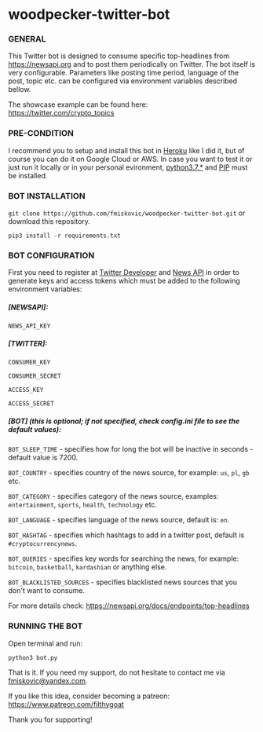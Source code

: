 # woodpecker-twitter-bot

### GENERAL

This Twitter bot is designed to consume specific top-headlines from https://newsapi.org and to post them periodically on Twitter.
The bot itself is very configurable. Parameters like posting time period, language of the post, topic etc. can be configured via environment variables described bellow.

The showcase example can be found here:
https://twitter.com/crypto_topics

### PRE-CONDITION
I recommend you to setup and install this bot in [Heroku](https://heroku.com/) like I did it, but of course you can do it on Google Cloud or AWS.
In case you want to test it or just run it locally or in your personal evironment, [python3.7.*](https://realpython.com/installing-python/) and [PIP](https://pip.pypa.io/en/stable/installing/) must be installed.

### BOT INSTALLATION

`git clone https://github.com/fmiskovic/woodpecker-twitter-bot.git` or download this repository.

`pip3 install -r requirements.txt`

### BOT CONFIGURATION
First you need to register at [Twitter Developer](https://developer.twitter.com/) and [News API](https://newsapi.org/) in order to generate keys and access tokens 
which must be added to the following environment variables:

##### [NEWSAPI]:

`NEWS_API_KEY`

##### [TWITTER]: 

`CONSUMER_KEY`

`CONSUMER_SECRET`

`ACCESS_KEY`

`ACCESS_SECRET`

##### [BOT] (this is optional; if not specified, check config.ini file to see the default values):

`BOT_SLEEP_TIME` - specifies how for long the bot will be inactive in seconds - default value is 7200.

`BOT_COUNTRY` - specifies country of the news source, for example: `us`, `pl`, `gb` etc.

`BOT_CATEGORY` - specifies category of the news source, examples: `entertainment`, `sports`, `health`, `technology` etc.

`BOT_LANGUAGE` - specifies language of the news source, default is: `en`.

`BOT_HASHTAG` - specifies which hashtags to add in a twitter post, default is `#cryptocurrencynews`.

`BOT_QUERIES` - specifies key words for searching the news, for example: `bitcoin`, `basketball`, `kardashian` or anything else.

`BOT_BLACKLISTED_SOURCES` - specifies blacklisted news sources that you don't want to consume.

For more details check: https://newsapi.org/docs/endpoints/top-headlines

### RUNNING THE BOT

Open terminal and run:

`python3 bot.py`

That is it. If you need my support, do not hesitate to contact me via fmiskovic@yandex.com.

If you like this idea, consider becoming a patreon:
https://www.patreon.com/filthygoat

Thank you for supporting!
